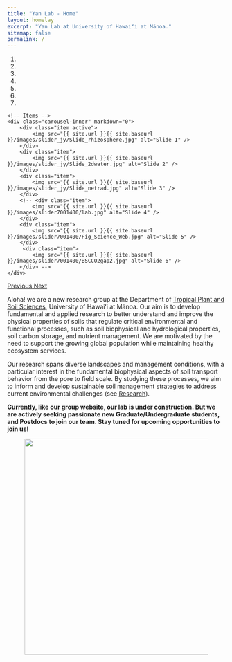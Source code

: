 ```yaml
---
title: "Yan Lab - Home"
layout: homelay
excerpt: "Yan Lab at University of Hawaiʻi at Mānoa."
sitemap: false
permalink: /
---
```


<!-- **News: Our group will move to the University of Munich (LMU)!** During the next two years, we will build up a "Lehrstuhl" (chair) at LMU and we will slowly move our instruments to Munich. We will be looking for PhD students, sub-group leaders, postdocs, engineering/technical stuff, and an administrative assistant. Please contact me if you are interested. -->
<!-- More details to follow. -->


<div markdown="0" id="carousel" class="carousel slide" data-ride="carousel" data-interval="4000" data-pause="hover" >
    <!-- Menu -->
    <ol class="carousel-indicators">
        <li data-target="#carousel" data-slide-to="0" class="active"></li>
        <li data-target="#carousel" data-slide-to="1"></li>
        <li data-target="#carousel" data-slide-to="2"></li>
        <li data-target="#carousel" data-slide-to="3"></li>
        <li data-target="#carousel" data-slide-to="4"></li>
        <li data-target="#carousel" data-slide-to="5"></li>
        <li data-target="#carousel" data-slide-to="6"></li>
    </ol>

    <!-- Items -->
    <div class="carousel-inner" markdown="0">
        <div class="item active">
            <img src="{{ site.url }}{{ site.baseurl }}/images/slider_jy/Slide_rhizosphere.jpg" alt="Slide 1" />
        </div>
        <div class="item">
            <img src="{{ site.url }}{{ site.baseurl }}/images/slider_jy/Slide_2dwater.jpg" alt="Slide 2" />
        </div>
        <div class="item">
            <img src="{{ site.url }}{{ site.baseurl }}/images/slider_jy/Slide_netrad.jpg" alt="Slide 3" />
        </div>
        <!-- <div class="item">
            <img src="{{ site.url }}{{ site.baseurl }}/images/slider7001400/lab.jpg" alt="Slide 4" />
        </div>
        <div class="item">
            <img src="{{ site.url }}{{ site.baseurl }}/images/slider7001400/Fig_Science_Web.jpg" alt="Slide 5" />
        </div>       
         <div class="item">
            <img src="{{ site.url }}{{ site.baseurl }}/images/slider7001400/BSCCO2gap2.jpg" alt="Slide 6" />
        </div> -->
    </div>
  <a class="left carousel-control" href="#carousel" role="button" data-slide="prev">
    <span class="glyphicon glyphicon-chevron-left" aria-hidden="true"></span>
    <span class="sr-only">Previous</span>
  </a>
  <a class="right carousel-control" href="#carousel" role="button" data-slide="next">
    <span class="glyphicon glyphicon-chevron-right" aria-hidden="true"></span>
    <span class="sr-only">Next</span>
  </a>
</div>


<!-- We are a new research group, at the [Tropical Plant and Soil Sciences](https://manoa.hawaii.edu/tpss/). Our goal is to conduct basic and applied research aimed at understanding and improving the physical properties of soils that regulate key functional processes and behaviors. This includes soil biophysical and hydrological properties, as well as soil carbon storage and nutrient management. Our work is driven by the global challenge of feeding and supporting a rapidly growing population while maintaining healthy ecosystem services (see [Research](research)). -->


Aloha! we are a new research group at the Department of [Tropical Plant and Soil Sciences](https://manoa.hawaii.edu/tpss/), University of Hawaiʻi at Mānoa. Our aim is to develop fundamental and applied research to better understand and improve the physical properties of soils that regulate critical environmental and functional processes, such as soil biophysical and hydrological properties, soil carbon storage, and nutrient management. We are motivated by the need to support the growing global population while maintaining healthy ecosystem services.

Our research spans diverse landscapes and management conditions, with a particular interest in the fundamental biophysical aspects of soil transport behavior from the pore to field scale. By studying these processes, we aim to inform and develop sustainable soil management strategies to address current environmental challenges (see [Research](research)).



<!-- We are very much looking forward to being part of [LMU physics](https://www.physik.lmu.de/en/index.html)! We will build up our instruments right in the center of the city, in the “Sommerfeldkeller”, where Sommerfeld himself worked. We will exchange ideas with world class groups working in quantum physics, cold-atom many-body physics, and 2d quantum materials.

Our move to LMU will likely start around Summer 2024, depending on the state of renovations.

Currently, we are located at Leiden University, the birthplace of superconductivity and home to Kamerlingh Onnes, Lorentz, Huygens, Einstein, de Sitter, and others (see e.g. [the wall of signatures from Ehrenfest lecturers](https://www.lorentz.leidenuniv.nl/history/colloquium/muur_heel.html)).

We are grateful for funding from Leiden University, [LMU ](https://www.lmu.de) [NWO](www.nwo.nl) ([Vidi talent scheme](http://www.nwo.nl/en/research-and-results/programmes/Talent+Scheme) and the [Frontiers in Nanoscience program](https://www.universiteitleiden.nl/en/research/research-projects/science/frontiers-of-nanoscience-nanofront)), and from an [ERC starting and consolidator grants](https://erc.europa.eu/funding/starting-grants). -->

 **Currently, like our group website, our lab is under construction. But we are actively seeking passionate new Graduate/Undergraduate students, and Postdocs to join our team. Stay tuned for upcoming opportunities to join us!**
 <!-- [(more info)]({{ site.url }}{{ site.baseurl }}/vacancies) **!** -->




<figure class="fourth">
  <img src="{{ site.url }}{{ site.baseurl }}/images/logopic/Logo_CTAHR.jpg" style="width: 500px">
  <!-- <img src="{{ site.url }}{{ site.baseurl }}/images/logopic/Logo_Nanofront.jpg" style="width: 110px"> -->
  <!-- <img src="{{ site.url }}{{ site.baseurl }}/images/logopic/Logo_NWO.jpg" style="width: 120px"> -->
  <!-- <img src="{{ site.url }}{{ site.baseurl }}/images/logopic/Logo_ERC.jpg" style="width: 110px"> -->
</figure>

